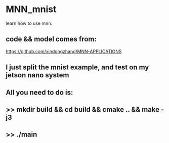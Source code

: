 # MNN_mnist
learn how to use mnn.
## code && model comes from:
https://github.com/xindongzhang/MNN-APPLICATIONS
## I just split the mnist example, and test on my jetson nano system
## All you need to do is:
## >> mkdir build && cd build && cmake .. && make -j3
## >> ./main
